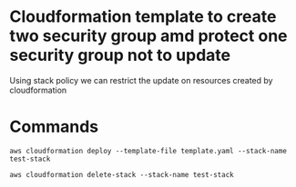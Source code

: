 # Cloudformation template to create two security group amd protect one security group not to update

Using stack policy we can restrict the update on resources created by cloudformation 

# Commands
```
aws cloudformation deploy --template-file template.yaml --stack-name test-stack

aws cloudformation delete-stack --stack-name test-stack
```
